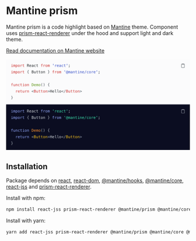# Mantine prism

Mantine prism is a code highlight based on [Mantine](https://mantine.dev/) theme. Component uses [prism-react-renderer](https://github.com/FormidableLabs/prism-react-renderer)
under the hood and support light and dark theme.

[Read documentation on Mantine website](https://mantine.dev/others/prism/)

![Demo](https://raw.githubusercontent.com/mantinedev/mantine/master/.demo/prism.png)

## Installation

Package depends on [react](https://www.npmjs.com/package/react), [react-dom](https://www.npmjs.com/package/react-dom), [@mantine/hooks](https://www.npmjs.com/package/@mantine/hooks), [@mantine/core](https://www.npmjs.com/package/@mantine/core), [react-jss](https://www.npmjs.com/package/react-jss) and [prism-react-renderer](https://www.npmjs.com/package/prism-react-renderer).

Install with npm:

```sh
npm install react-jss prism-react-renderer @mantine/prism @mantine/core @mantine/hooks
```

Install with yarn:

```sh
yarn add react-jss prism-react-renderer @mantine/prism @mantine/core @mantine/hooks
```
